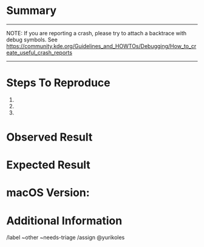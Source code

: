 # Summary
***
NOTE: If you are reporting a crash, please try to attach a backtrace with debug symbols.
See https://community.kde.org/Guidelines_and_HOWTOs/Debugging/How_to_create_useful_crash_reports
***


# Steps To Reproduce
1. 
2. 
3. 

# Observed Result


# Expected Result


# macOS Version:

# Additional Information


/label ~other ~needs-triage
/assign @yurikoles
